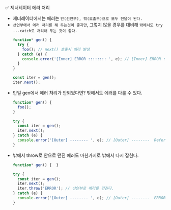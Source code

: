 ✅ 제너레이터 에러 처리
* 제너레이터에서는 에러는 `안(선언부), 밖(호출부)으로 모두 전달이 된다.`
* `선언부에서 에러 처리를 해 두는것이 좋지만`, 그렇지 않을 경우를 대비해 `밖에서도 try ...catch로 처리해 두는 것이 좋다.`
  ```javascript
  function* gen() {
    try {
      foo(); // next() 호출시 에러 발생
    } catch (e) {
      console.error('[Inner] ERROR :::::::: ', e); // [Inner] ERROR ::::::::  ReferenceError: foo is not defined
    }
  }

  const iter = gen();
  iter.next();
  ```
* 만일 gen에서 에러 처리가 안되었다면? 밖에서도 에러를 다룰 수 있다.
  ```javascript
  function* gen() {
    foo();
  }

  try {
    const iter = gen();
    iter.next();
  } catch (e) {
    console.error('[Outer] -------- ', e); // [Outer] --------  ReferenceError: foo is not defined
  }
  ```
* 밖에서 throw로 안으로 던진 에러도 마찬가지로 밖에서 다시 잡힌다.
  ```javascript
  function* gen() {  }

  try {
    const iter = gen();
    iter.next();
    iter.throw('ERROR'); // 선언부로 에러를 던진다.
  } catch (e) {
    console.error('[Outer] -------- ', e); // [Outer] --------  ERROR
  }
  ```